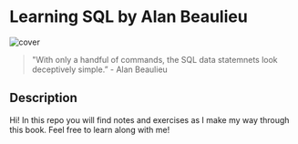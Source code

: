 # Learning SQL by Alan Beaulieu
![cover](https://images-na.ssl-images-amazon.com/images/I/51VbwYyErlL._SX380_BO1,204,203,200_.jpg)
> "With only a handful of commands, the SQL data statemnets look deceptively simple.” - Alan Beaulieu
## Description
Hi!  In this repo you will find notes and exercises as I make my way through this book.  Feel free to learn along with me!